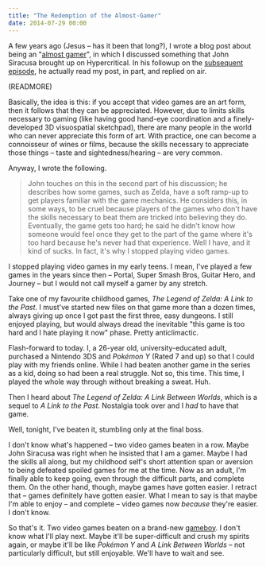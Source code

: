 ```yaml
---
title: "The Redemption of the Almost-Gamer"
date: 2014-07-29 00:00
---
```


A few years ago (Jesus – has it been that long?), I wrote a blog post about being an "[almost gamer](/blog/the-joys-and-sorrows-of-being-an-almost-gamer)", in which I discussed something that John Siracusa brought up on Hypercritical. In his followup on the [subsequent episode](http://5by5.tv/hypercritical/66), he actually read my post, in part, and replied on air.

(READMORE)

Basically, the idea is this: if you accept that video games are an art form, then it follows that they can be appreciated. However, due to limits skills necessary to gaming (like having good hand-eye coordination and a finely-developed 3D visuospatial sketchpad), there are many people in the world who can never appreciate this form of art. With practice, one can become a connoisseur of wines or films, because the skills necessary to appreciate those things – taste and sightedness/hearing – are very common.

Anyway, I wrote the following.

> John touches on this in the second part of his discussion; he describes how some games, such as Zelda, have a soft ramp-up to get players familiar with the game mechanics. He considers this, in some ways, to be cruel because players of the games who don't have the skills necessary to beat them are tricked into believing they do. Eventually, the game gets too hard; he said he didn't know how someone would feel once they get to the part of the game where it's too hard because he's never had that experience. Well I have, and it kind of sucks. In fact, it's why I stopped playing video games.

I stopped playing video games in my early teens. I mean, I've played a few games in the years since then – Portal, Super Smash Bros, Guitar Hero, and Journey – but I would not call myself a gamer by any stretch.

Take one of my favourite childhood games, _The Legend of Zelda: A Link to the Past_. I must've started new files on that game more than a dozen times, always giving up once I got past the first three, easy dungeons. I still enjoyed playing, but would always dread the inevitable "this game is too hard and I hate playing it now" phase. Pretty anticlimactic.

Flash-forward to today. I, a 26-year old, university-educated adult, purchased a Nintendo 3DS and _Pokémon Y_ (Rated 7 and up) so that I could play with my friends online. While I had beaten another game in the series as a kid, doing so had been a real struggle. Not so, this time. This time, I played the whole way through without breaking a sweat. Huh.

Then I heard about _The Legend of Zelda: A Link Between Worlds_, which is a sequel to _A Link to the Past_. Nostalgia took over and I _had_ to have that game.

Well, tonight, I've beaten it, stumbling only at the final boss.

I don't know what's happened – two video games beaten in a row. Maybe John Siracusa was right when he insisted that I am a gamer. Maybe I had the skills all along, but my childhood self's short attention span or aversion to being defeated spoiled games for me at the time. Now as an adult, I'm finally able to keep going, even through the difficult parts, and complete them. On the other hand, though, maybe games have gotten easier. I retract that – games definitely have gotten easier. What I mean to say is that maybe I'm able to enjoy – and complete – video games now _because_ they're easier. I don't know.

So that's it. Two video games beaten on a brand-new [gameboy](https://twitter.com/ashfurrow/status/490441171999936512). I don't know what I'll play next. Maybe it'll be super-difficult and crush my spirits again, or maybe it'll be like _Pokémon Y_ and _A Link Between Worlds_ – not particularly difficult, but still enjoyable. We'll have to wait and see.

